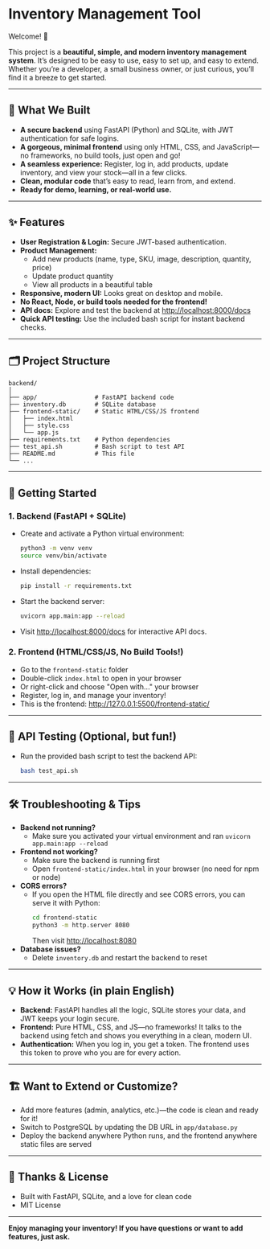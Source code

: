 # Inventory Management Tool

Welcome! 👋

This project is a **beautiful, simple, and modern inventory management system**. It’s designed to be easy to use, easy to set up, and easy to extend. Whether you’re a developer, a small business owner, or just curious, you’ll find it a breeze to get started.

---

## 🌟 What We Built
- **A secure backend** using FastAPI (Python) and SQLite, with JWT authentication for safe logins.
- **A gorgeous, minimal frontend** using only HTML, CSS, and JavaScript—no frameworks, no build tools, just open and go!
- **A seamless experience:** Register, log in, add products, update inventory, and view your stock—all in a few clicks.
- **Clean, modular code** that’s easy to read, learn from, and extend.
- **Ready for demo, learning, or real-world use.**

---

## ✨ Features
- **User Registration & Login:** Secure JWT-based authentication.
- **Product Management:**
  - Add new products (name, type, SKU, image, description, quantity, price)
  - Update product quantity
  - View all products in a beautiful table
- **Responsive, modern UI:** Looks great on desktop and mobile.
- **No React, Node, or build tools needed for the frontend!**
- **API docs:** Explore and test the backend at [http://localhost:8000/docs](http://localhost:8000/docs)
- **Quick API testing:** Use the included bash script for instant backend checks.

---

## 🗂️ Project Structure
```
backend/
│
├── app/                # FastAPI backend code
├── inventory.db        # SQLite database
├── frontend-static/    # Static HTML/CSS/JS frontend
│   ├── index.html
│   ├── style.css
│   └── app.js
├── requirements.txt    # Python dependencies
├── test_api.sh         # Bash script to test API
├── README.md           # This file
└── ...
```

---

## 🚀 Getting Started

### 1. **Backend (FastAPI + SQLite)**
- Create and activate a Python virtual environment:
  ```bash
  python3 -m venv venv
  source venv/bin/activate
  ```
- Install dependencies:
  ```bash
  pip install -r requirements.txt
  ```
- Start the backend server:
  ```bash
  uvicorn app.main:app --reload
  ```
- Visit [http://localhost:8000/docs](http://localhost:8000/docs) for interactive API docs.

### 2. **Frontend (HTML/CSS/JS, No Build Tools!)**
- Go to the `frontend-static` folder
- Double-click `index.html` to open in your browser
- Or right-click and choose "Open with..." your browser
- Register, log in, and manage your inventory!
- This is the frontend: 
  http://127.0.0.1:5500/frontend-static/
---

## 🧪 API Testing (Optional, but fun!)
- Run the provided bash script to test the backend API:
  ```bash
  bash test_api.sh
  ```

---

## 🛠️ Troubleshooting & Tips
- **Backend not running?**
  - Make sure you activated your virtual environment and ran `uvicorn app.main:app --reload`
- **Frontend not working?**
  - Make sure the backend is running first
  - Open `frontend-static/index.html` in your browser (no need for npm or node)
- **CORS errors?**
  - If you open the HTML file directly and see CORS errors, you can serve it with Python:
    ```bash
    cd frontend-static
    python3 -m http.server 8080
    ```
    Then visit [http://localhost:8080](http://localhost:8080)
- **Database issues?**
  - Delete `inventory.db` and restart the backend to reset

---

## 💡 How it Works (in plain English)
- **Backend:** FastAPI handles all the logic, SQLite stores your data, and JWT keeps your login secure.
- **Frontend:** Pure HTML, CSS, and JS—no frameworks! It talks to the backend using fetch and shows you everything in a clean, modern UI.
- **Authentication:** When you log in, you get a token. The frontend uses this token to prove who you are for every action.

---

## 🏗️ Want to Extend or Customize?
- Add more features (admin, analytics, etc.)—the code is clean and ready for it!
- Switch to PostgreSQL by updating the DB URL in `app/database.py`
- Deploy the backend anywhere Python runs, and the frontend anywhere static files are served

---

## 🙏 Thanks & License
- Built with FastAPI, SQLite, and a love for clean code
- MIT License

---

**Enjoy managing your inventory! If you have questions or want to add features, just ask.** 